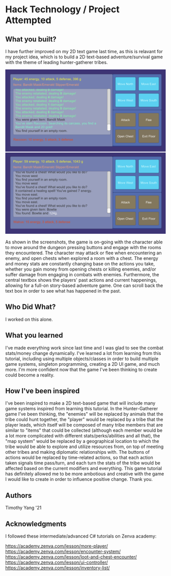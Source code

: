 # Hack Technology / Project Attempted


## What you built? 

I have further improved on my 2D text game last time, as this is relavant for my project idea, which is to build a 2D text-based adventure/survival game with the theme of leading hunter-gatherer tribes.


<img src="https://github.com/dartmouth-cs98/hack-a-thing-21f-2-tim-yang/blob/main/2D%20game%20screenshots/2D%20game%20screenshot%201.png" width="600">


<img src="https://github.com/dartmouth-cs98/hack-a-thing-21f-2-tim-yang/blob/main/2D%20game%20screenshots/2D%20game%20screenshot%202.png" width="600">

As shown in the screenshots, the game is on-going with the character able to move around the dungeon pressing buttons and engage with the rooms they encountered. The character may attack or flee when encountering an enemy, and open chests when explored a room with a chest. The energy and money stats are constantly changing base on the actions you take, whether you gain money from opening chests or killing enemies, and/or suffer damage from engaging in combats with enemies. Furthermore, the central textbox shows the players' past actions and current happenings, allowing for a full-on story-based adventure game. One can scroll back the text box in order to see what has happened in the past.


## Who Did What?

I worked on this alone.


## What you learned

I've made everything work since last time and I was glad to see the combat stats/money change dynamically. I've learned a lot from learning from this tutorial, including using multiple objects/classes in order to build multiple game systems, singleton programming, creating a 2D UI game, and much more. I'm more confident now that the game I've been thinking to create could become a reality.

## How I've been inspired

I've been inspired to make a 2D text-based game that will include many game systems inspired from learning this tutorial. In the Hunter-Gatherer game I've been thinking, the "enemies" will be replaced by animals that the tribe could hunt together, the "player" would be replaced by a tribe that the player leads, which itself will be composed of many tribe members that are similar to "items" that could be collected (although each member would be a lot more complicated with different stats/perks/abilities and all that), the "map system" would be replaced by a geographical location to which the tribe would be able to explore and utilize resources from, on top of meeting other tribes and making diplomatic relationships with. The buttons of actions would be replaced by time-related actions, so that each action taken signals time pass/turn, and each turn the stats of the tribe would be affected based on the current modifiers and everything. This game tutorial has definitely allowed me to be more ambotious and creative with the game I would like to create in order to influence positive change. Thank you.

## Authors

Timothy Yang '21


## Acknowledgments

I followed these intermediate/advanced C# tutorials on Zenva academy:

https://academy.zenva.com/lesson/more-player/
https://academy.zenva.com/lesson/encounter-system/
https://academy.zenva.com/lesson/loot-and-chest-encounter/
https://academy.zenva.com/lesson/ui-controller/
https://academy.zenva.com/lesson/inventory-list/
